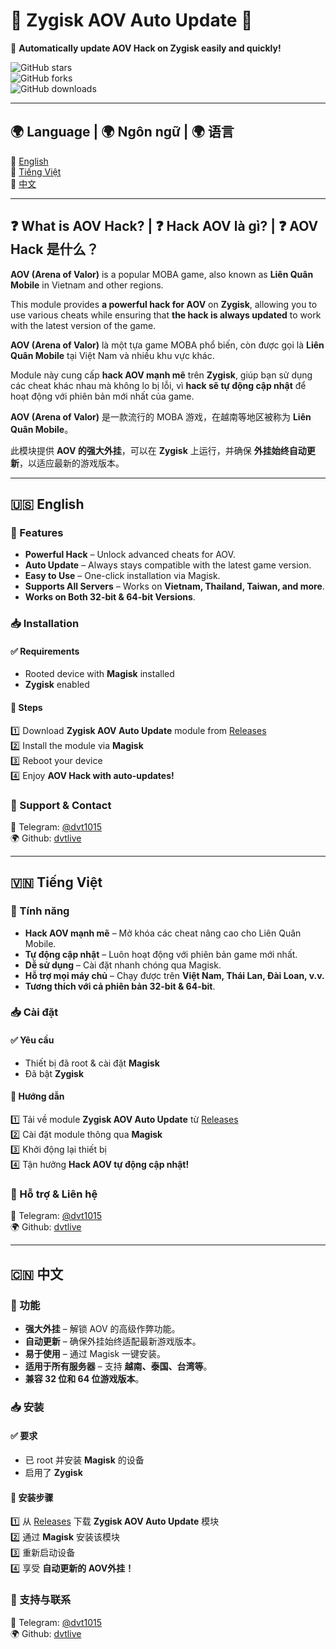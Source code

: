 # 🌟 Zygisk AOV Auto Update 🌟  
🚀 **Automatically update AOV Hack on Zygisk easily and quickly!**  

![GitHub stars](https://img.shields.io/github/stars/dvtlive/ZYGISK-AOV-AUTO-UPDATE?style=social)  
![GitHub forks](https://img.shields.io/github/forks/dvtlive/ZYGISK-AOV-AUTO-UPDATE?style=social)  
![GitHub downloads](https://img.shields.io/github/downloads/dvtlive/ZYGISK-AOV-AUTO-UPDATE/total.svg)  

---

## 🌍 Language | 🌍 Ngôn ngữ | 🌍 语言  
🔹 [English](#-english)  
🔹 [Tiếng Việt](#-tiếng-việt)  
🔹 [中文](#-中文)  

---

## ❓ What is AOV Hack? | ❓ Hack AOV là gì? | ❓ AOV Hack 是什么？  
**AOV (Arena of Valor)** is a popular MOBA game, also known as **Liên Quân Mobile** in Vietnam and other regions.  

This module provides **a powerful hack for AOV** on **Zygisk**, allowing you to use various cheats while ensuring that **the hack is always updated** to work with the latest version of the game.  

**AOV (Arena of Valor)** là một tựa game MOBA phổ biến, còn được gọi là **Liên Quân Mobile** tại Việt Nam và nhiều khu vực khác.  

Module này cung cấp **hack AOV mạnh mẽ** trên **Zygisk**, giúp bạn sử dụng các cheat khác nhau mà không lo bị lỗi, vì **hack sẽ tự động cập nhật** để hoạt động với phiên bản mới nhất của game.  

**AOV (Arena of Valor)** 是一款流行的 MOBA 游戏，在越南等地区被称为 **Liên Quân Mobile**。  

此模块提供 **AOV 的强大外挂**，可以在 **Zygisk** 上运行，并确保 **外挂始终自动更新**，以适应最新的游戏版本。  

---

## 🇺🇸 English  

### 📌 Features  
- **Powerful Hack** – Unlock advanced cheats for AOV.  
- **Auto Update** – Always stays compatible with the latest game version.  
- **Easy to Use** – One-click installation via Magisk.  
- **Supports All Servers** – Works on **Vietnam, Thailand, Taiwan, and more**.  
- **Works on Both 32-bit & 64-bit Versions**.  

### 📥 Installation  
#### ✅ Requirements  
- Rooted device with **Magisk** installed  
- **Zygisk** enabled  

#### 🔧 Steps  
1️⃣ Download **Zygisk AOV Auto Update** module from [Releases](https://github.com/dvtlive/ZYGISK-AOV-AUTO-UPDATE/releases)  
2️⃣ Install the module via **Magisk**  
3️⃣ Reboot your device  
4️⃣ Enjoy **AOV Hack with auto-updates!**  

### 🚀 Support & Contact  
📢 Telegram: [@dvt1015](https://t.me/dvt1015)  
🌍 Github: [dvtlive](https://github.com/dvtlive)  

---

## 🇻🇳 Tiếng Việt  

### 📌 Tính năng  
- **Hack AOV mạnh mẽ** – Mở khóa các cheat nâng cao cho Liên Quân Mobile.  
- **Tự động cập nhật** – Luôn hoạt động với phiên bản game mới nhất.  
- **Dễ sử dụng** – Cài đặt nhanh chóng qua Magisk.  
- **Hỗ trợ mọi máy chủ** – Chạy được trên **Việt Nam, Thái Lan, Đài Loan, v.v.**  
- **Tương thích với cả phiên bản 32-bit & 64-bit**.  

### 📥 Cài đặt  
#### ✅ Yêu cầu  
- Thiết bị đã root & cài đặt **Magisk**  
- Đã bật **Zygisk**  

#### 🔧 Hướng dẫn  
1️⃣ Tải về module **Zygisk AOV Auto Update** từ [Releases](https://github.com/dvtlive/ZYGISK-AOV-AUTO-UPDATE/releases)  
2️⃣ Cài đặt module thông qua **Magisk**  
3️⃣ Khởi động lại thiết bị  
4️⃣ Tận hưởng **Hack AOV tự động cập nhật!**  

### 🚀 Hỗ trợ & Liên hệ  
📢 Telegram: [@dvt1015](https://t.me/dvt1015)  
🌍 Github: [dvtlive](https://github.com/dvtlive)  

---

## 🇨🇳 中文  

### 📌 功能  
- **强大外挂** – 解锁 AOV 的高级作弊功能。  
- **自动更新** – 确保外挂始终适配最新游戏版本。  
- **易于使用** – 通过 Magisk 一键安装。  
- **适用于所有服务器** – 支持 **越南、泰国、台湾等**。  
- **兼容 32 位和 64 位游戏版本**。  

### 📥 安装  
#### ✅ 要求  
- 已 root 并安装 **Magisk** 的设备  
- 启用了 **Zygisk**  

#### 🔧 安装步骤  
1️⃣ 从 [Releases](https://github.com/dvtlive/ZYGISK-AOV-AUTO-UPDATE/releases) 下载 **Zygisk AOV Auto Update** 模块  
2️⃣ 通过 **Magisk** 安装该模块  
3️⃣ 重新启动设备  
4️⃣ 享受 **自动更新的 AOV外挂！**  

### 🚀 支持与联系  
📢 Telegram: [@dvt1015](https://t.me/dvt1015)  
🌍 Github: [dvtlive](https://github.com/dvtlive)  
